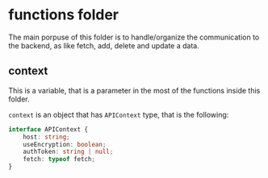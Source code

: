 # functions folder

The main porpuse of this folder is to handle/organize the communication to the backend, as like fetch, add, delete and update a data.

## context

This is a variable, that is a parameter in the most of the functions inside this folder.

`context` is an object that has `APIContext` type, that is the following:

```ts
interface APIContext {
	host: string;
	useEncryption: boolean;
	authToken: string | null;
	fetch: typeof fetch;
}
```
